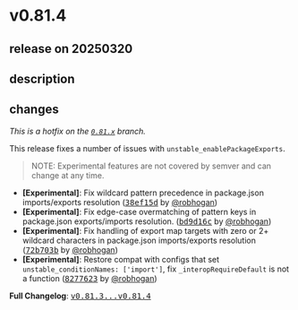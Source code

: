 # v0.81.4

## release on 20250320

## description

## changes

<em>This is a hotfix on the <a href="https://github.com/facebook/metro/tree/0.81.x"><code>0.81.x</code></a> branch.</em>

This release fixes a number of issues with <code>unstable_enablePackageExports</code>.

> NOTE: Experimental features are not covered by semver and can change at any time.

* <strong>[Experimental]</strong>: Fix wildcard pattern precedence in package.json imports/exports resolution (<a class="commit-link" data-hovercard-type="commit" data-hovercard-url="https://github.com/facebook/metro/commit/38ef15d2aeb2d119014631bd503c0c888dfed722/hovercard" href="https://github.com/facebook/metro/commit/38ef15d2aeb2d119014631bd503c0c888dfed722"><tt>38ef15d</tt></a> by <a class="user-mention notranslate" data-hovercard-type="user" data-hovercard-url="/users/robhogan/hovercard" data-octo-click="hovercard-link-click" data-octo-dimensions="link_type:self" href="https://github.com/robhogan">@robhogan</a>)
* <strong>[Experimental]</strong>: Fix edge-case overmatching of pattern keys in package.json exports/imports resolution. (<a class="commit-link" data-hovercard-type="commit" data-hovercard-url="https://github.com/facebook/metro/commit/bd9d16c4e976d1ddb459e8d8d8e2176ac55d82aa/hovercard" href="https://github.com/facebook/metro/commit/bd9d16c4e976d1ddb459e8d8d8e2176ac55d82aa"><tt>bd9d16c</tt></a> by <a class="user-mention notranslate" data-hovercard-type="user" data-hovercard-url="/users/robhogan/hovercard" data-octo-click="hovercard-link-click" data-octo-dimensions="link_type:self" href="https://github.com/robhogan">@robhogan</a>)
* <strong>[Experimental]</strong>: Fix handling of export map targets with zero or 2+ wildcard characters in package.json imports/exports resolution (<a class="commit-link" data-hovercard-type="commit" data-hovercard-url="https://github.com/facebook/metro/commit/72b703ba27e28858916dd6b86fe718513b624997/hovercard" href="https://github.com/facebook/metro/commit/72b703ba27e28858916dd6b86fe718513b624997"><tt>72b703b</tt></a> by <a class="user-mention notranslate" data-hovercard-type="user" data-hovercard-url="/users/robhogan/hovercard" data-octo-click="hovercard-link-click" data-octo-dimensions="link_type:self" href="https://github.com/robhogan">@robhogan</a>)
* <strong>[Experimental]</strong>: Restore compat with configs that set <code>unstable_conditionNames: ['import']</code>, fix <code>_interopRequireDefault</code> is not a function (<a class="commit-link" data-hovercard-type="commit" data-hovercard-url="https://github.com/facebook/metro/commit/8277623d56974c2a05096fefef532361c80bbad8/hovercard" href="https://github.com/facebook/metro/commit/8277623d56974c2a05096fefef532361c80bbad8"><tt>8277623</tt></a> by <a class="user-mention notranslate" data-hovercard-type="user" data-hovercard-url="/users/robhogan/hovercard" data-octo-click="hovercard-link-click" data-octo-dimensions="link_type:self" href="https://github.com/robhogan">@robhogan</a>)

<strong>Full Changelog</strong>: <a class="commit-link" href="https://github.com/facebook/metro/compare/v0.81.3...v0.81.4"><tt>v0.81.3...v0.81.4</tt></a>


